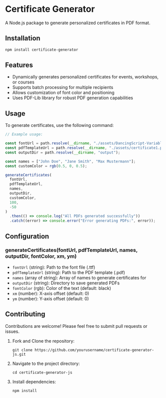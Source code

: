 # Certificate Generator

A Node.js package to generate personalized certificates in PDF format.

## Installation

```bash
npm install certificate-generator
```

## Features

- Dynamically generates personalized certificates for events, workshops, or courses
- Supports batch processing for multiple recipients
- Allows customization of font color and positioning
- Uses PDF-Lib library for robust PDF generation capabilities

## Usage

To generate certificates, use the following command:

```javascript
// Example usage:

const fontUrl = path.resolve(__dirname, "./assets/DancingScript-Variable.ttf");
const pdfTemplateUrl = path.resolve(__dirname, "./assets/certificate1.pdf");
const outputDir = path.resolve(__dirname, "output");

const names = ["John Doe", "Jane Smith", "Max Mustermann"];
const customColor = rgb(0.5, 0, 0.5);

generateCertificates(
  fontUrl,
  pdfTemplateUrl,
  names,
  outputDir,
  customColor,
  100,
  -50
)
  .then(() => console.log("All PDFs generated successfully"))
  .catch((error) => console.error("Error generating PDFs:", error));
```

## Configuration

### generateCertificates(fontUrl, pdfTemplateUrl, names, outputDir, fontColor, xm, ym)

- `fontUrl` (string): Path to the font file (.ttf)
- `pdfTemplateUrl` (string): Path to the PDF template (.pdf)
- `names` (array of string): Array of names to generate certificates for
- `outputDir` (string): Directory to save generated PDFs
- `fontColor` (rgb): Color of the text (default: black)
- `xm` (number): X-axis offset (default: 0)
- `ym` (number): Y-axis offset (default: 0)

## Contributing

Contributions are welcome! Please feel free to submit pull requests or issues.

1. Fork and Clone the repository:

   ```
   git clone https://github.com/yourusername/certificate-generator-js.git
   ```

2. Navigate to the project directory:

   ```
   cd certificate-generator-js
   ```

3. Install dependencies:
   ```
   npm install
   ```
